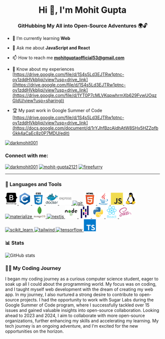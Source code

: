 <h1 align="center">Hi 👋, I'm Mohit Gupta</h1>
<h3 align="center">GitHubbing My All into Open-Source Adventures 🌍🔓</h3>

- 🌱 I’m currently learning **Web**

- 💬 Ask me about **JavaScript and React**

- 📫 How to reach me **mohitguptaofficial53@gmail.com**

- 📄 Know about my experiences [https://drive.google.com/file/d/1S4s5Ld3EJTRw1ptnc-oy1zddHVkbljqi/view?usp=drive_link]([https://drive.google.com/file/d/1S4s5Ld3EJTRw1ptnc-oy1zddHVkbljqi/view?usp=drive_link](https://drive.google.com/file/d/1YT0P7cMLVKqpwhrmXb629FvwUOqzGIdU/view?usp=sharing))

- 🏆 My past work in Google Summer of Code [https://drive.google.com/file/d/1S4s5Ld3EJTRw1ptnc-oy1zddHVkbljqi/view?usp=drive_link](https://docs.google.com/document/d/1rYJhfBzcAldhAtW8SHx5HZZpfbGkk4aCaEc8z0P7MDU/edit)


<p align="left"> <a href="https://twitter.com/darkmohit001" target="blank"><img src="https://img.shields.io/twitter/follow/darkmohit001?logo=twitter&style=for-the-badge" alt="darkmohit001" /></a> </p>

<h3 align="left">Connect with me:</h3>
<p align="left">
<a href="https://twitter.com/darkmohit001" target="blank"><img align="center" src="https://raw.githubusercontent.com/rahuldkjain/github-profile-readme-generator/master/src/images/icons/Social/twitter.svg" alt="darkmohit001" height="30" width="40" /></a>
<a href="https://linkedin.com/in/mohit-gupta2121" target="blank"><img align="center" src="https://raw.githubusercontent.com/rahuldkjain/github-profile-readme-generator/master/src/images/icons/Social/linked-in-alt.svg" alt="mohit-gupta2121" height="30" width="40" /></a>
<a href="https://www.leetcode.com/fireefurry" target="blank"><img align="center" src="https://raw.githubusercontent.com/rahuldkjain/github-profile-readme-generator/master/src/images/icons/Social/leet-code.svg" alt="fireefurry" height="30" width="40" /></a>
</p>

---

### 🧰 Languages and Tools
<p align="left"> <a href="https://getbootstrap.com" target="_blank" rel="noreferrer"> <img src="https://raw.githubusercontent.com/devicons/devicon/master/icons/bootstrap/bootstrap-plain-wordmark.svg" alt="bootstrap" width="40" height="40"/> </a> <a href="https://www.cprogramming.com/" target="_blank" rel="noreferrer"> <img src="https://raw.githubusercontent.com/devicons/devicon/master/icons/c/c-original.svg" alt="c" width="40" height="40"/> </a> <a href="https://www.w3schools.com/css/" target="_blank" rel="noreferrer"> <img src="https://raw.githubusercontent.com/devicons/devicon/master/icons/css3/css3-original-wordmark.svg" alt="css3" width="40" height="40"/> </a> <a href="https://www.docker.com/" target="_blank" rel="noreferrer"> <img src="https://raw.githubusercontent.com/devicons/devicon/master/icons/docker/docker-original-wordmark.svg" alt="docker" width="40" height="40"/> </a> <a href="https://expressjs.com" target="_blank" rel="noreferrer"> <img src="https://raw.githubusercontent.com/devicons/devicon/master/icons/express/express-original-wordmark.svg" alt="express" width="40" height="40"/> </a> <a href="https://git-scm.com/" target="_blank" rel="noreferrer"> <img src="https://www.vectorlogo.zone/logos/git-scm/git-scm-icon.svg" alt="git" width="40" height="40"/> </a> <a href="https://www.w3.org/html/" target="_blank" rel="noreferrer"> <img src="https://raw.githubusercontent.com/devicons/devicon/master/icons/html5/html5-original-wordmark.svg" alt="html5" width="40" height="40"/> </a> <a href="https://www.java.com" target="_blank" rel="noreferrer"> <img src="https://raw.githubusercontent.com/devicons/devicon/master/icons/java/java-original.svg" alt="java" width="40" height="40"/> </a> <a href="https://developer.mozilla.org/en-US/docs/Web/JavaScript" target="_blank" rel="noreferrer"> <img src="https://raw.githubusercontent.com/devicons/devicon/master/icons/javascript/javascript-original.svg" alt="javascript" width="40" height="40"/> </a> <a href="https://www.linux.org/" target="_blank" rel="noreferrer"> <img src="https://raw.githubusercontent.com/devicons/devicon/master/icons/linux/linux-original.svg" alt="linux" width="40" height="40"/> </a> <a href="https://materializecss.com/" target="_blank" rel="noreferrer"> <img src="https://raw.githubusercontent.com/prplx/svg-logos/5585531d45d294869c4eaab4d7cf2e9c167710a9/svg/materialize.svg" alt="materialize" width="40" height="40"/> </a> <a href="https://www.mongodb.com/" target="_blank" rel="noreferrer"> <img src="https://raw.githubusercontent.com/devicons/devicon/master/icons/mongodb/mongodb-original-wordmark.svg" alt="mongodb" width="40" height="40"/> </a> <a href="https://nextjs.org/" target="_blank" rel="noreferrer"> <img src="https://cdn.worldvectorlogo.com/logos/nextjs-2.svg" alt="nextjs" width="40" height="40"/> </a> <a href="https://nodejs.org" target="_blank" rel="noreferrer"> <img src="https://raw.githubusercontent.com/devicons/devicon/master/icons/nodejs/nodejs-original-wordmark.svg" alt="nodejs" width="40" height="40"/> </a> <a href="https://pandas.pydata.org/" target="_blank" rel="noreferrer"> <img src="https://raw.githubusercontent.com/devicons/devicon/2ae2a900d2f041da66e950e4d48052658d850630/icons/pandas/pandas-original.svg" alt="pandas" width="40" height="40"/> </a> <a href="https://www.python.org" target="_blank" rel="noreferrer"> <img src="https://raw.githubusercontent.com/devicons/devicon/master/icons/python/python-original.svg" alt="python" width="40" height="40"/> </a> <a href="https://reactjs.org/" target="_blank" rel="noreferrer"> <img src="https://raw.githubusercontent.com/devicons/devicon/master/icons/react/react-original-wordmark.svg" alt="react" width="40" height="40"/> </a> <a href="https://sass-lang.com" target="_blank" rel="noreferrer"> <img src="https://raw.githubusercontent.com/devicons/devicon/master/icons/sass/sass-original.svg" alt="sass" width="40" height="40"/> </a> <a href="https://scikit-learn.org/" target="_blank" rel="noreferrer"> <img src="https://upload.wikimedia.org/wikipedia/commons/0/05/Scikit_learn_logo_small.svg" alt="scikit_learn" width="40" height="40"/> </a> <a href="https://tailwindcss.com/" target="_blank" rel="noreferrer"> <img src="https://www.vectorlogo.zone/logos/tailwindcss/tailwindcss-icon.svg" alt="tailwind" width="40" height="40"/> </a> <a href="https://www.tensorflow.org" target="_blank" rel="noreferrer"> <img src="https://www.vectorlogo.zone/logos/tensorflow/tensorflow-icon.svg" alt="tensorflow" width="40" height="40"/> </a> <a href="https://www.typescriptlang.org/" target="_blank" rel="noreferrer"> <img src="https://raw.githubusercontent.com/devicons/devicon/master/icons/typescript/typescript-original.svg" alt="typescript" width="40" height="40"/> </a> </p>

### 📊 Stats

![GitHub stats](https://github-readme-stats.vercel.app/api?username=MohitGupta14&show_icons=true&theme=tokyonight)

### <h3>👨‍💻 My Coding Journey</h3>

  I began my coding journey as a curious computer science student, eager to soak up all I could about the programming world. My focus was on coding, and I taught myself web development with the dream of creating my web app. In my journey, I also nurtured a strong desire to contribute to open-source projects. I had the opportunity to work with Sugar Labs during the Google Summer of Code program, where I successfully tackled over 15 issues and gained valuable insights into open-source collaboration. Looking ahead to 2023 and 2024, I aim to collaborate with more open-source organizations, further enhancing my skills and accelerating my learning. My tech journey is an ongoing adventure, and I'm excited for the new opportunities on the horizon.

